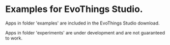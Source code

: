 # Examples for EvoThings Studio.

Apps in folder 'examples' are included in the EvoThings Studio download.

Apps in folder 'experiments' are under development and are not guaranteed to work.
